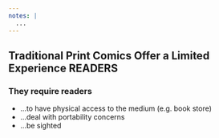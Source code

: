 ```yaml
---
notes: |
  ...
---
```


## Traditional Print Comics Offer a Limited Experience READERS

<div class="clearfix">
  <div class="block block--long">
    <h3 class="fragment fade-up">They require readers</h3>
    <ul>
      <li class="fragment fade-up">...to have physical access to the medium (e.g. book store)</li>
      <li class="fragment fade-up">...deal with portability concerns</li>
      <li class="fragment fade-up">...be sighted</li>
    </ul>
  </div>
</div>

<!-- .slide: data-background-image="/assets/images/reading-comics.png" -->
